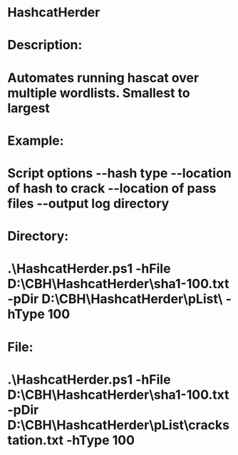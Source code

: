 # HashcatHerder
#
# Description: 
# Automates running hascat over multiple wordlists. Smallest to largest
#
# Example: 
# Script options --hash type --location of hash to crack --location of pass files --output log directory
#
# Directory:
# .\HashcatHerder.ps1 -hFile D:\CBH\HashcatHerder\sha1-100.txt -pDir D:\CBH\HashcatHerder\pList\ -hType 100
#
# File:
# .\HashcatHerder.ps1 -hFile D:\CBH\HashcatHerder\sha1-100.txt -pDir D:\CBH\HashcatHerder\pList\crackstation.txt -hType 100
#
